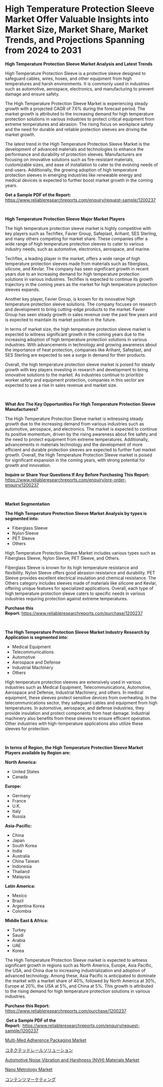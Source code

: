 <p><h1>High Temperature Protection Sleeve Market Offer Valuable Insights into Market Size, Market Share, Market Trends, and Projections Spanning from 2024 to 2031</h1></p><p><strong>High Temperature Protection Sleeve Market Analysis and Latest Trends</strong></p>
<p><p>High Temperature Protection Sleeve is a protective sleeve designed to safeguard cables, wires, hoses, and other equipment from high temperatures and harsh environments. It is commonly used in industries such as automotive, aerospace, electronics, and manufacturing to prevent damage and ensure safety.</p><p>The High Temperature Protection Sleeve Market is experiencing steady growth with a projected CAGR of 7.6% during the forecast period. The market growth is attributed to the increasing demand for high temperature protection solutions in various industries to protect critical equipment from extreme temperatures and abrasion. The rising focus on workplace safety and the need for durable and reliable protection sleeves are driving the market growth.</p><p>The latest trend in the High Temperature Protection Sleeve Market is the development of advanced materials and technologies to enhance the performance and durability of protection sleeves. Manufacturers are focusing on innovative solutions such as fire-resistant materials, customizable sizes, and ease of installation to cater to the evolving needs of end-users. Additionally, the growing adoption of high temperature protection sleeves in emerging industries like renewable energy and medical devices is expected to further boost market growth in the coming years.</p></p>
<p><strong>Get a Sample PDF of the Report:&nbsp;</strong> <a href="https://www.reliableresearchreports.com/enquiry/request-sample/1200237">https://www.reliableresearchreports.com/enquiry/request-sample/1200237</a></p>
<p>&nbsp;</p>
<p><strong>High Temperature Protection Sleeve Major Market Players</strong></p>
<p><p>The high temperature protection sleeve market is highly competitive with key players such as Techflex, Favier Group, Safeplast, Arihant, SES Sterling, and many others competing for market share. These companies offer a wide range of high temperature protection sleeves to cater to various industry needs, such as automotive, electronics, aerospace, and marine.</p><p>Techflex, a leading player in the market, offers a wide range of high temperature protection sleeves made from materials such as fiberglass, silicone, and Kevlar. The company has seen significant growth in recent years due to an increasing demand for high temperature protection solutions in various industries. Techflex is expected to continue its growth trajectory in the coming years as the market for high temperature protection sleeves expands.</p><p>Another key player, Favier Group, is known for its innovative high temperature protection sleeve solutions. The company focuses on research and development to bring cutting-edge products to the market. Favier Group has seen steady growth in sales revenue over the past few years and is expected to maintain its market position in the future.</p><p>In terms of market size, the high temperature protection sleeve market is expected to witness significant growth in the coming years due to the increasing adoption of high temperature protection solutions in various industries. With advancements in technology and growing awareness about the importance of heat protection, companies like Arihant, Safeplast, and SES Sterling are expected to see a surge in demand for their products.</p><p>Overall, the high temperature protection sleeve market is poised for steady growth with key players investing in research and development to bring innovative solutions to the market. As industries continue to prioritize worker safety and equipment protection, companies in this sector are expected to see a rise in sales revenue and market size.</p></p>
<p>&nbsp;</p>
<p><strong>What Are The Key Opportunities For High Temperature Protection Sleeve Manufacturers?</strong></p>
<p><p>The High Temperature Protection Sleeve market is witnessing steady growth due to the increasing demand from various industries such as automotive, aerospace, and electronics. The market is expected to continue its positive momentum, driven by the rising awareness about fire safety and the need to protect equipment from extreme temperatures. Additionally, advancements in materials technology and the development of more efficient and durable protection sleeves are expected to further fuel market growth. Overall, the High Temperature Protection Sleeve market is poised for significant expansion in the coming years, with strong potential for growth and innovation.</p></p>
<p><strong>Inquire or Share Your Questions If Any Before Purchasing This Report:</strong> <a href="https://www.reliableresearchreports.com/enquiry/pre-order-enquiry/1200237">https://www.reliableresearchreports.com/enquiry/pre-order-enquiry/1200237</a></p>
<p>&nbsp;</p>
<p><strong>Market Segmentation</strong></p>
<p><strong>The High Temperature Protection Sleeve Market Analysis by types is segmented into:</strong></p>
<p><ul><li>Fiberglass Sleeve</li><li>Nylon Sleeve</li><li>PET Sleeve</li><li>Others</li></ul></p>
<p><p>High Temperature Protection Sleeve Market includes various types such as Fiberglass Sleeve, Nylon Sleeve, PET Sleeve, and Others. </p><p>Fiberglass Sleeve is known for its high temperature resistance and flexibility. Nylon Sleeve offers good abrasion resistance and durability. PET Sleeve provides excellent electrical insulation and chemical resistance. The Others category includes sleeves made of materials like silicone and Kevlar, offering unique features for specialized applications. Overall, each type of high temperature protection sleeve caters to specific needs in various industries requiring protection against extreme temperatures.</p></p>
<p><strong>Purchase this Report:&nbsp;</strong><a href="https://www.reliableresearchreports.com/purchase/1200237">https://www.reliableresearchreports.com/purchase/1200237</a></p>
<p>&nbsp;</p>
<p><strong>The High Temperature Protection Sleeve Market Industry Research by Application is segmented into:</strong></p>
<p><ul><li>Medical Equipment</li><li>Telecommunications</li><li>Automotive</li><li>Aerospace and Defense</li><li>Industrial Machinery</li><li>Others</li></ul></p>
<p><p>High temperature protection sleeves are extensively used in various industries such as Medical Equipment, Telecommunications, Automotive, Aerospace and Defense, Industrial Machinery, and others. In medical equipment, these sleeves protect sensitive devices from overheating. In the telecommunications sector, they safeguard cables and equipment from high temperatures. In automotive, aerospace, and defense industries, they provide insulation and protect components from heat damage. Industrial machinery also benefits from these sleeves to ensure efficient operation. Other industries with high-temperature applications also utilize these sleeves for protection.</p></p>
<p>&nbsp;</p>
<p><strong>In terms of Region, the High Temperature Protection Sleeve Market Players available by Region are:</strong></p>
<p>
    <p> <strong> North America: </strong>
        <ul>
            <li>United States</li>
            <li>Canada</li>
        </ul>
        </p> 
    <p> <strong> Europe: </strong>
        <ul>
            <li>Germany</li>
            <li>France</li>
            <li>U.K.</li>
            <li>Italy</li>
            <li>Russia</li>
        </ul>
        </p> 
    <p> <strong> Asia-Pacific: </strong>
        <ul>
            <li>China</li>
            <li>Japan</li>
            <li>South Korea</li>
            <li>India</li>
            <li>Australia</li>
            <li>China Taiwan</li>
            <li>Indonesia</li>
            <li>Thailand</li>
            <li>Malaysia</li>
        </ul>
        </p> 
    <p> <strong> Latin America: </strong>
        <ul>
            <li>Mexico</li>
            <li>Brazil</li>
            <li>Argentina Korea</li>
            <li>Colombia</li>
        </ul>
        </p> 
    <p> <strong> Middle East & Africa: </strong>
        <ul>
            <li>Turkey</li>
            <li>Saudi</li>
            <li>Arabia</li>
            <li>UAE</li>
            <li>Korea</li>
        </ul>
    </p>
    </p>
<p><p>The High Temperature Protection Sleeve market is expected to witness significant growth in regions such as North America, Europe, Asia Pacific, the USA, and China due to increasing industrialization and adoption of advanced technology. Among these, Asia Pacific is anticipated to dominate the market with a market share of 40%, followed by North America at 30%, Europe at 20%, the USA at 5%, and China at 5%. This growth is attributed to the rising demand for high temperature protection solutions in various industries.</p></p>
<p><strong>Purchase this Report: </strong><a href="https://www.reliableresearchreports.com/purchase/1200237">https://www.reliableresearchreports.com/purchase/1200237</a></p>
<p>&nbsp;<strong>Get a Sample PDF of the Report:&nbsp;&nbsp;</strong><a href="https://www.reliableresearchreports.com/enquiry/request-sample/1200237">https://www.reliableresearchreports.com/enquiry/request-sample/1200237</a></p>
<p><strong></strong></p>
<p><p><a href="https://issuu.com/reportprime-2/docs/multi-med-adherence-packaging-market-size-2030.ppt">Multi-Med Adherence Packaging Market</a></p><p><a href="https://github.com/xemfu2379520/Market-Research-Report-List-1/blob/main/5830815194682.md">コネクテッドレールソリューション</a></p><p><a href="https://github.com/fiixsa/Market-Research-Report-List-1/blob/main/automotive-noise-vibration-and-harshness-nvh-materials-market.md">Automotive Noise Vibration and Harshness (NVH) Materials Market</a></p><p><a href="https://issuu.com/reportprime-2/docs/nano-metrology-market-size-2030.pptx">Nano Metrology Market</a></p><p><a href="https://github.com/bucuel854722/Market-Research-Report-List-1/blob/main/1193484194683.md">コンテンツマーケティング</a></p></p>
